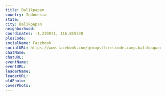 ```yaml
---
title: Balikpapan
country: Indonesia
state: 
city: Balikpapan
neighborhood: 
coordinates: -1.239871, 116.859338
plusCode:
socialName: Facebook
socialURL: https://www.facebook.com/groups/free.code.camp.balikpapan
chatName:
chatURL:
eventName:
eventURL:
leaderName:
leaderURL:
oldPhoto: 
coverPhoto:
---
```

